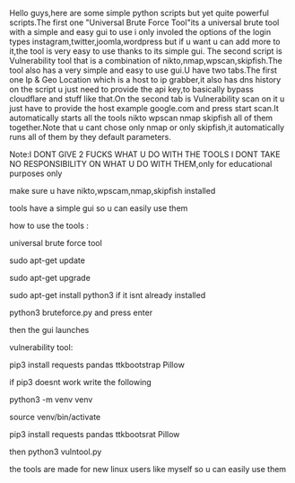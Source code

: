 Hello guys,here are some simple python scripts but yet quite powerful scripts.The first one "Universal Brute Force Tool"its a universal brute tool with a simple and easy gui to use i only involed the options of the login types instagram,twitter,joomla,wordpress but if u want u can add more to it,the tool is very easy to use thanks to its simple gui.
The second script is Vulnerability tool that is a combination of nikto,nmap,wpscan,skipfish.The tool also has a very simple and easy to use gui.U have two tabs.The first one Ip & Geo Location which is a host to ip grabber,it also has dns history on the script u just need to provide the api key,to basically bypass cloudflare and stuff like that.On the second tab is Vulnerability scan on it u just have to provide the host example google.com and press start scan.It automatically starts all the tools nikto wpscan nmap skipfish all of them together.Note that u cant chose only nmap or only skipfish,it automatically runs all of them by they  default parameters.

Note:I DONT GIVE 2 FUCKS WHAT U DO WITH THE TOOLS I DONT TAKE NO RESPONSIBILITY ON WHAT U DO WITH THEM,only for educational purposes only

make sure u have nikto,wpscam,nmap,skipfish installed

tools have a simple gui so u can easily use them

how to use the tools :

universal brute force tool

sudo apt-get update

sudo apt-get upgrade

sudo apt-get install python3 if it isnt already installed

python3 bruteforce.py and press enter

then the gui launches

vulnerability tool:

pip3 install requests pandas ttkbootstrap Pillow

if pip3 doesnt work write the following

python3 -m venv venv

source venv/bin/activate

pip3 install requests pandas ttkbootsrat Pillow

then python3 vulntool.py

the tools are made for new linux users like myself so u can easily use them

